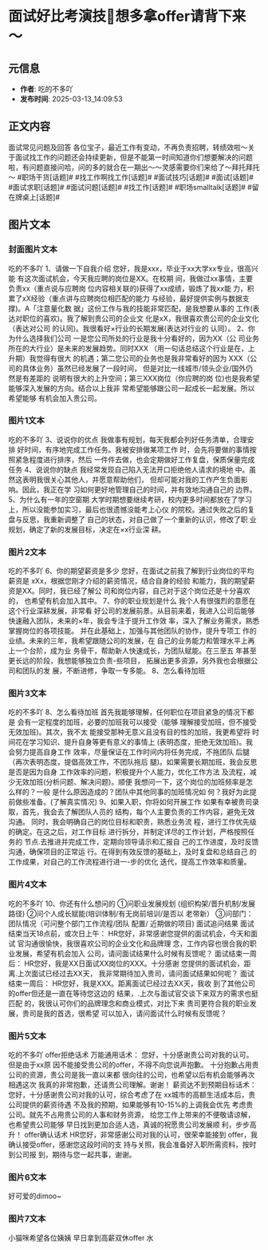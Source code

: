 # 面试好比考演技🤣想多拿offer请背下来～

## 元信息
- **作者**: 吃的不多吖
- **发布时间**: 2025-03-13_14:09:53

## 正文内容

面试常见问题及回答
各位宝子，最近工作有变动，不再负责招聘，转绩效啦～关于面试找工作的问题还会持续更新，但是不能第一时间知道你们想要解决的问题啦，有问题直接问哈，问的多的就合在一期出～～灵感需要你们来给了～拜托拜托～
#职场干货[话题]# #找工作啊找工作[话题]# #面试技巧[话题]# #面试[话题]# #面试求职[话题]# #面试问题[话题]# #找工作[话题]# #职场smalltalk[话题]# #留在牌桌上[话题]#

## 图片文本

### 封面图片文本

吃的不多吖
1、请做一下自我介绍
您好，我是xxx，毕业于xx大学xx专业，很高兴能
有这次面试机会，今天我应聘的岗位是XX。在校期
间，我做过xx事情，主要负责xx（重点说与应聘岗
位内容相关联的)获得了xx成绩，锻炼了我xx能
力，积累了xX经验（重点讲与应聘岗位相匹配的能力
与经验，最好提供实例与数据支撑)。A「注意量化数
据」这份工作与我的技能非常匹配，是我想要从事的
工作(表达对职位的喜欢)。我了解到贵公司的企业文
化是xX，我很喜欢贵公司的企业文化（表达对公司
的认同)。我很看好×行业的长期发展(表达对行业的
认同）。
2、你为什么选择我们公司
一是您公司所处的行业是我十分看好的，因为XX（公
司业务所在的大行业）是未来的发展趋势。同时XXX
（用一句话总结这个行业是在，上升期）我觉得有很大
的机遇；第二您公司的业务也是我非常看好的因为
XXX（公司的具体业务）虽然已经发展了一段时间，
但是对比一线城市/领头企业/国外仍然是有差距的
说明有很大的上升空间；第三XXX岗位（你应聘的岗
位)也是我希望能够深入发展的方向。结合以上我非
常希望能够跟公司一起成长一起发展。所以希望能够
有机会加入贵公司。

### 图片1文本

吃的不多吖
3、说说你的优点
我做事有规划，每天我都会列好任务清单，合理安排
好时间，有序地完成工作任务。我被安排做某项工作
时，会先将要做的事情按照紧急程度进行排序，然后
一件件去做，也会定期做好工作复盘，保质保量完成
任务
4、说说你的缺点
我经常发现自己陷入无法开口拒绝他人请求的境地
中。虽然这表明我很关心其他人，并愿意帮助他们，
但却可能对我的工作产生负面影响。因此，我正在学
习如何更好地管理自己的时间，并有效地沟通自己的
边界。
5、为什么有一年的空窗期
大学时期想要继续考研，校内更多时间都放在了学习
上，所以没能参加实习，最后也很遗憾没能考上心仪
的院校。通过失败之后的复盘与反思，我重新调整了
自己的状态，对自己做了一个重新的认识，修改了职
业规划，确定了新的发展目标，决定在×x行业深
耕。

### 图片2文本

吃的不多吖
6、你的期望薪资是多少
您好，在面试之前我了解到行业岗位的平均薪资是
xXx，根据您刚才介绍的薪资情况，结合自身的经验
和能力，我的期望薪资是XX。同时，我已经了解公
司和岗位内容，自己对于这个岗位还是十分喜欢的，
也希望有机会加入其中。
7、你的职业规划是什么
我个人有很强烈的意愿在这个行业深耕发展，非常看
好公司的发展前景。从目前来着，我进入公司后能够
快速融入团队，未来的×年，我会专注于提升工作效
率，深入了解业务需求，熟悉掌握岗位的各项技能。
并在此基础上，加强与其他团队的协作，提升专项工
作的业绩。未来的三年，我希望跟随公司的发展，在
自己的业务能力和管理水平上再上一个台阶，成为业
务骨干，帮助新人快速成长，为团队赋能。在三至五
年甚至更长远的阶段，我想能够独立负责-些项目，
拓展出更多资源，另外我也会根据公司和团队的发
展，不断进修，争取一专多能。
8、怎么看待加班

### 图片3文本

吃的不多吖
8、怎么看待加班
首先我能够理解，任何职位在项目紧急的情况下都是
会有一定程度的加班，必要的加班我可以接受（能够
理解接受加班，但不接受无效加班)。其次，我不太
能接受那种无意义且没有目的性的加班，我更希望将
时间花在学习知识、提升自身等更有意义的事情上
(表明态度，拒绝无效加班)。我会努力提高自身工作
效率，尽量保证在工作时间内将任务完成，不拖团队
后腿（再次表明态度，提倡高效工作，不团队拖后
腿)。如果需要长期加班，我会反思是否是因为自身
工作效率的问题，积极提升个人能力，优化工作方法
及流程，减少无效加班(分析问题、解决问题)。顺便
我想问一下，这个岗位的加班频率是怎么样的？一般
是什么原因造成的？团队中其他同事的加班情况如
何？我好为此提前做些准备。(了解真实情况)
9、如果入职，你将如何开展工作
如果有幸被贵司录取，首先，我会去了解团队人员的
结构，每个人主要负责的工作内容，避免无效沟通。
同时，我会明确自己的岗位目标和职责，熟悉业务流
程，进行工作优先级的确定。在这之后，对工作目标
进行拆分，并制定详尽的工作计划，严格按照任务的
节点.去推进并完成工作，定期向领导请示和汇报自
己的工作进度，及时反馈沟通，确保项目的正常运
行。在得到有效反馈的基础上，及时复盘和总结自己
的工作成果，对自己的工作流程进行进一-步的优化
迭代，提高工作效率和质量。

### 图片4文本

吃的不多吖
10、你还有什么想问的
①问职业发展规划 (组织构架/晋升机制/发展路径)
②问个人成长赋能(培训体制/有无岗前培训/是否以
老带新）
③问部门：团队情况（可问整个部门工作流程/团队
配置/ 近期做的项目)
面试追问结果
面试结束当天18点前，或次日上午：
HR您好，非常感谢您提供的面试机会，今天和面试
官沟通很愉快，我很喜欢公司的企业文化和品牌理
念，工作内容也很合我的职业发展，希望有机会加入
公司，请问面试结果什么时候有反馈呢？
面试结束一周后：
HR您好，我是XX日面试XX岗位的XXX。十分感谢
您提供的面试机会，距离.上次面试已经过去XX天，
我非常期待加入贵司，请问面试结果如何呢？
面试结束一周后：
HR您好，我是XXX。距离面试已经过去XX天，我收
到了其他公司的offer但还是一直在等待您这边的
结果，.上次与面试官交谈下来双方的需求也挺匹配
的，我很认可你们的品牌理念和商业模式，对比下来
贵司更符合我的职业发展，贵司是我的首选，很希望
可以加入，请问面试什么时候有反馈呢？

### 图片5文本

吃的不多吖
offer拒绝话术
万能通用话术：
您好，十分感谢贵公司对我的认可。但是由于ⅹx原
因不能接受贵公司的offer，不得不向您说声抱歉。
十分抱歉占用贵公司的资源，贵公司是我一直以来都
很向往的公司，也希望以后有机会能够再次相遇这次
我真的非常抱歉，还请贵公司理解。谢谢！
薪资达不到预期目标话术：
您好，十分感谢贵公司对我的认可，综合考虑了在
xx城市的高额生活成本后，贵公司提供的薪资待遇
不及我的预期，如果能够有10-15%的上调我会优先
考虑贵公司。就先不占用贵公司的人事和财务资源，
给您工作上带来的不便敬请谅解，也希望贵公司能够
早日找到更加合适人选，真诚的祝愿贵公司发展顺
利，步步高升！
offer确认话术
HR您好，非常感谢公司对我的认可，很荣幸能接到
offer，我确认接受offer，感谢您这段时间的支
持与关照，我会准备好入职所需资料，按时到公司报
到，期待与您一起共事，谢谢。

### 图片6文本

好可爱的dimoo~

### 图片7文本

小猫咪希望各位姨姨
早日拿到高薪双休offer
水
